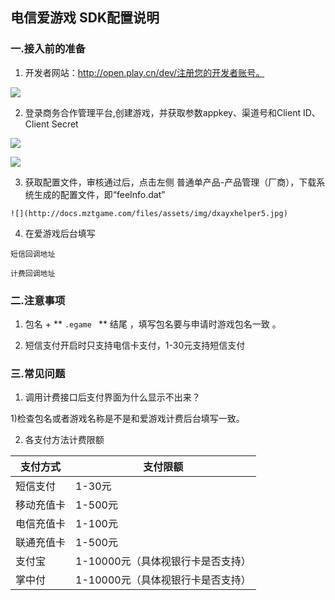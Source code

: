 ## 电信爱游戏 SDK配置说明

 ###  一.接入前的准备

  1.  开发者网站：http://open.play.cn/dev/注册您的开发者账号。

  ![](http://docs.mztgame.com/files/assets/img/dxayxhelper0.jpg)

  2.  登录商务合作管理平台,创建游戏，并获取参数appkey、渠道号和Client ID、Client Secret

  ![](http://docs.mztgame.com/files/assets/img/dxayxhelper1.jpg)

  ![](http://docs.mztgame.com/files/assets/img/dxayxhelper2.jpg)

  3. 获取配置文件，审核通过后，点击左侧 普通单产品-产品管理（厂商），下载系统生成的配置文件，即“feeInfo.dat”

    ![](http://docs.mztgame.com/files/assets/img/dxayxhelper5.jpg)

  4. 在爱游戏后台填写

    短信回调地址

    计费回调地址

### 二.注意事项

  1.  包名 + ** `.egame ` **  结尾 ，填写包名要与申请时游戏包名一致 。

  2.  短信支付开启时只支持电信卡支付，1-30元支持短信支付


### 三.常见问题

   1. 调用计费接口后支付界面为什么显示不出来？

   1)检查包名或者游戏名称是不是和爱游戏计费后台填写一致。

   2. 各支付方法计费限额  

|支付方式	 |支付限额 |
|----------|----------|
|短信支付	|1-30元
|移动充值卡	|1-500元
|电信充值卡|	1-100元
|联通充值卡|	1-500元
|支付宝	|1-10000元（具体视银行卡是否支持）
|掌中付	|1-10000元（具体视银行卡是否支持）
